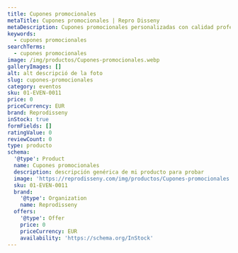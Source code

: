 ```yaml
---
title: Cupones promocionales
metaTitle: Cupones promocionales | Repro Disseny
metaDescription: Cupones promocionales personalizadas con calidad profesional en Cataluña.
keywords:
  - cupones promocionales
searchTerms:
  - cupones promocionales
image: /img/productos/Cupones-promocionales.webp
galleryImages: []
alt: alt descripció de la foto
slug: cupones-promocionales
category: eventos
sku: 01-EVEN-0011
price: 0
priceCurrency: EUR
brand: Reprodisseny
inStock: true
formFields: []
ratingValue: 0
reviewCount: 0
type: producto
schema:
  '@type': Product
  name: Cupones promocionales
  description: descripción genérica de mi producto para probar
  image: 'https://reprodisseny.com/img/productos/Cupones-promocionales.webp'
  sku: 01-EVEN-0011
  brand:
    '@type': Organization
    name: Reprodisseny
  offers:
    '@type': Offer
    price: 0
    priceCurrency: EUR
    availability: 'https://schema.org/InStock'
---
```


